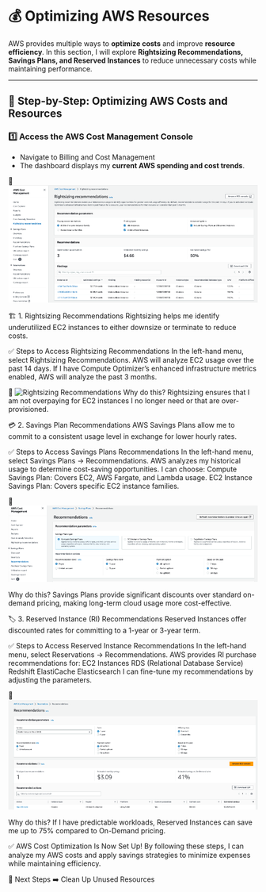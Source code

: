 # 💰 Optimizing AWS Resources

AWS provides multiple ways to **optimize costs** and improve **resource efficiency**. In this section, I will explore **Rightsizing Recommendations, Savings Plans, and Reserved Instances** to reduce unnecessary costs while maintaining performance.

---

## 🚀 **Step-by-Step: Optimizing AWS Costs and Resources**

### **1️⃣ Access the AWS Cost Management Console**
- Navigate to Billing and Cost Management
- The dashboard displays my **current AWS spending and cost trends**.

📸 ![AWS Cost Management Dashboard](../screenshots/aws-cost-management-dashboard.png)

🏗️ 1. Rightsizing Recommendations
Rightsizing helps me identify underutilized EC2 instances to either downsize or terminate to reduce costs.

✅ Steps to Access Rightsizing Recommendations
In the left-hand menu, select Rightsizing Recommendations.
AWS will analyze EC2 usage over the past 14 days.
If I have Compute Optimizer’s enhanced infrastructure metrics enabled, AWS will analyze the past 3 months.

📸 ![Rightsizing Recommendations](../screenshots/rightsizing-recommendations.png)
Why do this?
Rightsizing ensures that I am not overpaying for EC2 instances I no longer need or that are over-provisioned.

💳 2. Savings Plan Recommendations
AWS Savings Plans allow me to commit to a consistent usage level in exchange for lower hourly rates.

✅ Steps to Access Savings Plans Recommendations
In the left-hand menu, select Savings Plans → Recommendations.
AWS analyzes my historical usage to determine cost-saving opportunities.
I can choose:
Compute Savings Plan: Covers EC2, AWS Fargate, and Lambda usage.
EC2 Instance Savings Plan: Covers specific EC2 instance families.

📸 ![Savings Plans Recommendations](../screenshots/savings-plans-recommendations.png)

Why do this?
Savings Plans provide significant discounts over standard on-demand pricing, making long-term cloud usage more cost-effective.

🏷️ 3. Reserved Instance (RI) Recommendations
Reserved Instances offer discounted rates for committing to a 1-year or 3-year term.

✅ Steps to Access Reserved Instance Recommendations
In the left-hand menu, select Reservations → Recommendations.
AWS provides RI purchase recommendations for:
EC2 Instances
RDS (Relational Database Service)
Redshift
ElastiCache
Elasticsearch
I can fine-tune my recommendations by adjusting the parameters.

📸![Reserved Instance Recommendations](../screenshots/reserved-instance-recommendations.png)

Why do this?
If I have predictable workloads, Reserved Instances can save me up to 75% compared to On-Demand pricing.

✅ AWS Cost Optimization Is Now Set Up!
By following these steps, I can analyze my AWS costs and apply savings strategies to minimize expenses while maintaining efficiency.

🚀 Next Steps
➡️ Clean Up Unused Resources
